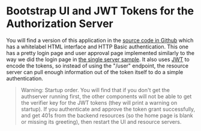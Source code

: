 # Bootstrap UI and JWT Tokens for the Authorization Server

You will find a version of this application in the [source code in Github](https://github.com/dsyer/spring-security-angular/tree/master/oauth2-vanilla) which has a whitelabel HTML interface and HTTP Basic authentication. This one has a pretty login page and user approval page implemented similarly to the way we did the login page in [the single server sample](https://github.com/dsyer/spring-security-angular/tree/master/single). It also uses [JWT](http://en.wikipedia.org/wiki/JWT) to encode the tokens, so instead of using the "/user" endpoint, the resource server can pull enough information out of the token itself to do a simple authentication.

> Warning: Startup order. You will find that if you don't get the authserver running first, the other components will not be able to get the verifier key for the JWT tokens (they will print a warning on startup). If you authenticate and approve the token grant successfully, and get 401s from the backend resources (so the home page is blank or missing its greeting), then restart the UI and resource servers.
